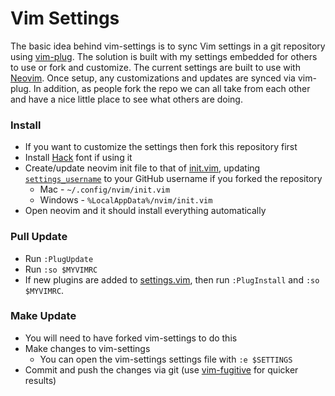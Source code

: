 # Vim Settings

The basic idea behind vim-settings is to sync Vim settings in a git repository using [vim-plug](https://github.com/junegunn/vim-plug).
The solution is built with my settings embedded for others to use or fork and customize.
The current settings are built to use with [Neovim](https://neovim.io).
Once setup, any customizations and updates are synced via vim-plug.
In addition, as people fork the repo we can all take from each other and have a nice little place to see what others are doing.

### Install
- If you want to customize the settings then fork this repository first
- Install [Hack](https://github.com/chrissimpkins/Hack#desktop-usage) font if using it
- Create/update neovim init file to that of [init.vim](init.vim), updating [`settings_username`](init.vim#L4) to your GitHub username if you forked the repository
    - Mac - `~/.config/nvim/init.vim`
    - Windows - `%LocalAppData%/nvim/init.vim`
- Open neovim and it should install everything automatically

### Pull Update
- Run `:PlugUpdate`
- Run `:so $MYVIMRC`
- If new plugins are added to [settings.vim](settings.vim), then run `:PlugInstall` and `:so $MYVIMRC`.

### Make Update
- You will need to have forked vim-settings to do this
- Make changes to vim-settings
    - You can open the vim-settings settings file with `:e $SETTINGS`
- Commit and push the changes via git (use [vim-fugitive](https://github.com/tpope/vim-fugitive) for quicker results)
